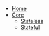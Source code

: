 * [Home](/)
* [Core](core/core.md)
  * [Stateless](core/stateless.md)
  * [Stateful](core/stateful.md)
